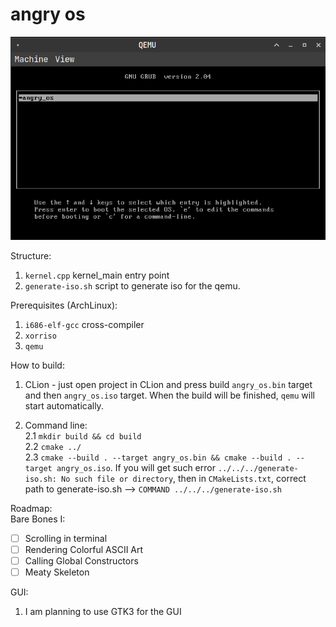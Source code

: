 # angry os

<p align="center">
  <img src="https://github.com/48d90782/angry_os/blob/master/images/angy_os.png" />
</p>

Structure:
1. `kernel.cpp` kernel_main entry point  
2. `generate-iso.sh` script to generate iso for the qemu.  

Prerequisites (ArchLinux):  
1. `i686-elf-gcc` cross-compiler  
2. `xorriso`  
3. `qemu`  

How to build:  
1. CLion - just open project in CLion and press build `angry_os.bin` target and then `angry_os.iso` target. When the build
   will be finished, `qemu` will start automatically.  
   
2. Command line:  
   2.1 `mkdir build && cd build`  
   2.2 `cmake ../`  
   2.3 `cmake --build . --target angry_os.bin && cmake --build . --target angry_os.iso`. If you will get such error `../../../generate-iso.sh: No such file or directory`,
       then in `CMakeLists.txt`, correct path to generate-iso.sh --> `COMMAND ../../../generate-iso.sh`  

Roadmap:  
Bare Bones I:  
- [ ] Scrolling in terminal
- [ ] Rendering Colorful ASCII Art
- [ ] Calling Global Constructors
- [ ] Meaty Skeleton

GUI:  
1. I am planning to use GTK3 for the GUI
